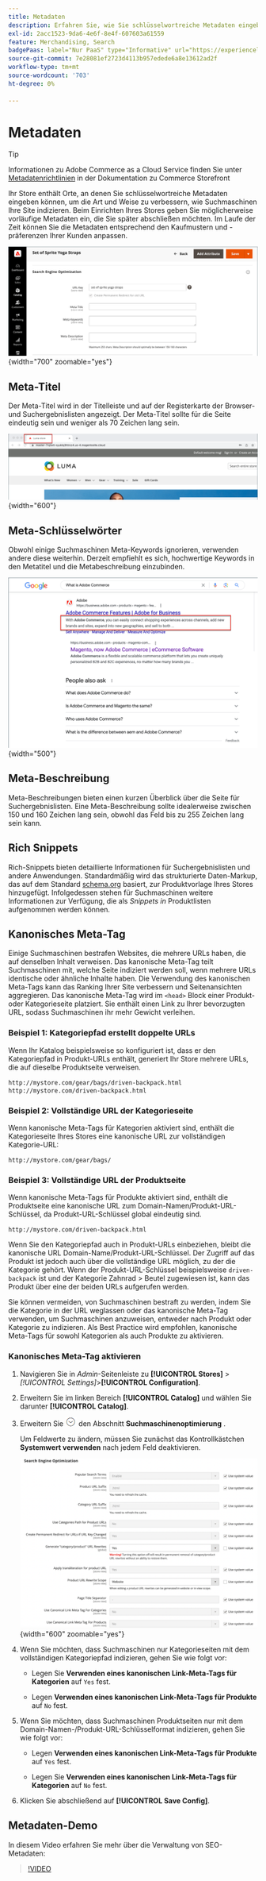 ```yaml
---
title: Metadaten
description: Erfahren Sie, wie Sie schlüsselwortreiche Metadaten eingeben können, um die Art und Weise zu verbessern, wie Suchmaschinen Ihre Commerce-Site indizieren.
exl-id: 2acc1523-9da6-4e6f-8e4f-607603a61559
feature: Merchandising, Search
badgePaas: label="Nur PaaS" type="Informative" url="https://experienceleague.adobe.com/de/docs/commerce/user-guides/product-solutions" tooltip="Gilt nur für Adobe Commerce in Cloud-Projekten (von Adobe verwaltete PaaS-Infrastruktur) und lokale Projekte."
source-git-commit: 7e28081ef2723d4113b957edede6a8e13612ad2f
workflow-type: tm+mt
source-wordcount: '703'
ht-degree: 0%

---
```


# Metadaten

>[!TIP]
>
>Informationen zu Adobe Commerce as a Cloud Service finden Sie unter [Metadatenrichtlinien](https://experienceleague.adobe.com/developer/commerce/storefront/setup/seo/metadata/?lang=de) in der Dokumentation zu Commerce Storefront

Ihr Store enthält Orte, an denen Sie schlüsselwortreiche Metadaten eingeben können, um die Art und Weise zu verbessern, wie Suchmaschinen Ihre Site indizieren. Beim Einrichten Ihres Stores geben Sie möglicherweise vorläufige Metadaten ein, die Sie später abschließen möchten. Im Laufe der Zeit können Sie die Metadaten entsprechend den Kaufmustern und -präferenzen Ihrer Kunden anpassen.

![Produkteinstellungen - Suchmaschinenoptimierung](./assets/product-basic-settings-search-engine-optimization-yoga-strap.png){width="700" zoomable="yes"}

## Meta-Titel

Der Meta-Titel wird in der Titelleiste und auf der Registerkarte der Browser- und Suchergebnislisten angezeigt. Der Meta-Titel sollte für die Seite eindeutig sein und weniger als 70 Zeichen lang sein.

![Beispiel-Storefront - Meta-Titel](./assets/storefront-home-page-meta-title.png){width="600"}

## Meta-Schlüsselwörter

Obwohl einige Suchmaschinen Meta-Keywords ignorieren, verwenden andere diese weiterhin. Derzeit empfiehlt es sich, hochwertige Keywords in den Metatitel und die Metabeschreibung einzubinden.

![Webbrowser-Suche - Meta-Keywords](./assets/storefront-meta-description.png){width="500"}

## Meta-Beschreibung

Meta-Beschreibungen bieten einen kurzen Überblick über die Seite für Suchergebnislisten. Eine Meta-Beschreibung sollte idealerweise zwischen 150 und 160 Zeichen lang sein, obwohl das Feld bis zu 255 Zeichen lang sein kann.

## Rich Snippets

Rich-Snippets bieten detaillierte Informationen für Suchergebnislisten und andere Anwendungen. Standardmäßig wird das strukturierte Daten-Markup, das auf dem Standard [schema.org][1] basiert, zur Produktvorlage Ihres Stores hinzugefügt. Infolgedessen stehen für Suchmaschinen weitere Informationen zur Verfügung, die als _Snippets in_ Produktlisten aufgenommen werden können.

## Kanonisches Meta-Tag

Einige Suchmaschinen bestrafen Websites, die mehrere URLs haben, die auf denselben Inhalt verweisen. Das kanonische Meta-Tag teilt Suchmaschinen mit, welche Seite indiziert werden soll, wenn mehrere URLs identische oder ähnliche Inhalte haben. Die Verwendung des kanonischen Meta-Tags kann das Ranking Ihrer Site verbessern und Seitenansichten aggregieren. Das kanonische Meta-Tag wird im `<head>` Block einer Produkt- oder Kategorieseite platziert. Sie enthält einen Link zu Ihrer bevorzugten URL, sodass Suchmaschinen ihr mehr Gewicht verleihen.

### Beispiel 1: Kategoriepfad erstellt doppelte URLs

Wenn Ihr Katalog beispielsweise so konfiguriert ist, dass er den Kategoriepfad in Produkt-URLs enthält, generiert Ihr Store mehrere URLs, die auf dieselbe Produktseite verweisen.

    http://mystore.com/gear/bags/driven-backpack.html
    http://mystore.com/driven-backpack.html

### Beispiel 2: Vollständige URL der Kategorieseite

Wenn kanonische Meta-Tags für Kategorien aktiviert sind, enthält die Kategorieseite Ihres Stores eine kanonische URL zur vollständigen Kategorie-URL:

    http://mystore.com/gear/bags/

### Beispiel 3: Vollständige URL der Produktseite

Wenn kanonische Meta-Tags für Produkte aktiviert sind, enthält die Produktseite eine kanonische URL zum Domain-Namen/Produkt-URL-Schlüssel, da Produkt-URL-Schlüssel global eindeutig sind.

    http://mystore.com/driven-backpack.html

Wenn Sie den Kategoriepfad auch in Produkt-URLs einbeziehen, bleibt die kanonische URL Domain-Name/Produkt-URL-Schlüssel. Der Zugriff auf das Produkt ist jedoch auch über die vollständige URL möglich, zu der die Kategorie gehört. Wenn der Produkt-URL-Schlüssel beispielsweise `driven-backpack` ist und der Kategorie Zahnrad > Beutel zugewiesen ist, kann das Produkt über eine der beiden URLs aufgerufen werden.

Sie können vermeiden, von Suchmaschinen bestraft zu werden, indem Sie die Kategorie in der URL weglassen oder das kanonische Meta-Tag verwenden, um Suchmaschinen anzuweisen, entweder nach Produkt oder Kategorie zu indizieren. Als Best Practice wird empfohlen, kanonische Meta-Tags für sowohl Kategorien als auch Produkte zu aktivieren.

### Kanonisches Meta-Tag aktivieren

1. Navigieren Sie in _Admin_-Seitenleiste zu **[!UICONTROL Stores]** > _[!UICONTROL Settings]_>**[!UICONTROL Configuration]**.

1. Erweitern Sie im linken Bereich **[!UICONTROL Catalog]** und wählen Sie darunter **[!UICONTROL Catalog]**.

1. Erweitern Sie ![Erweiterungsauswahl](../assets/icon-display-expand.png) den Abschnitt **Suchmaschinenoptimierung** .

   Um Feldwerte zu ändern, müssen Sie zunächst das Kontrollkästchen **Systemwert verwenden** nach jedem Feld deaktivieren.

   ![Katalogkonfiguration - Suchmaschinenoptimierung](../configuration-reference/catalog/assets/catalog-search-engine-optimization.png){width="600" zoomable="yes"}

1. Wenn Sie möchten, dass Suchmaschinen nur Kategorieseiten mit dem vollständigen Kategoriepfad indizieren, gehen Sie wie folgt vor:

   - Legen Sie **Verwenden eines kanonischen Link-Meta-Tags für Kategorien** auf `Yes` fest.

   - Legen **Verwenden eines kanonischen Link-Meta-Tags für Produkte** auf `No` fest.

1. Wenn Sie möchten, dass Suchmaschinen Produktseiten nur mit dem Domain-Namen-/Produkt-URL-Schlüsselformat indizieren, gehen Sie wie folgt vor:

   - Legen **Verwenden eines kanonischen Link-Meta-Tags für Produkte** auf `Yes` fest.

   - Legen Sie **Verwenden eines kanonischen Link-Meta-Tags für Kategorien** auf `No` fest.

1. Klicken Sie abschließend auf **[!UICONTROL Save Config]**.

## Metadaten-Demo

In diesem Video erfahren Sie mehr über die Verwaltung von SEO-Metadaten:

>[!VIDEO](https://video.tv.adobe.com/v/343750?quality=12&learn=on)

[1]: https://schema.org/
